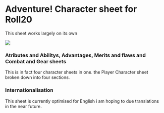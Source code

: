 # Adventure! Character sheet for Roll20

This sheet works largely on its own

![](https://raw.githubusercontent.com/Roll20/roll20-character-sheets/master/adventure!/assets/sheet-centered.jpg)

### Atributes and Abilitys, Advantages, Merits and flaws and Combat and Gear sheets

This is in fact four character sheets in one. the Player Character sheet broken down into four sections.

### Internationalisation

This sheet is currently optimised for English i am hoping to due translations in the near future.

